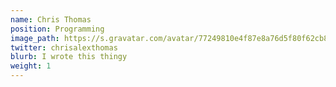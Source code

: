```yaml
---
name: Chris Thomas
position: Programming
image_path: https://s.gravatar.com/avatar/77249810e4f87e8a76d5f80f62cb869b?s=600
twitter: chrisalexthomas
blurb: I wrote this thingy
weight: 1
---
```


